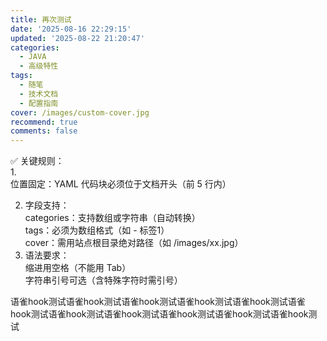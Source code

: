 ```yaml
---
title: 再次测试
date: '2025-08-16 22:29:15'
updated: '2025-08-22 21:20:47'
categories:
  - JAVA
  - 高级特性
tags:
  - 随笔
  - 技术文档
  - 配置指南
cover: /images/custom-cover.jpg
recommend: true
comments: false
---
```

✅ 关键规则：  
1.  
位置固定：YAML 代码块必须位于文档开头（前 5 行内）

2. 字段支持：  
categories：支持数组或字符串（自动转换）  
tags：必须为数组格式（如 - 标签1）  
cover：需用站点根目录绝对路径（如 /images/xx.jpg）
3. 语法要求：  
缩进用空格（不能用 Tab）  
字符串引号可选（含特殊字符时需引号）

语雀hook测试语雀hook测试语雀hook测试语雀hook测试语雀hook测试语雀hook测试语雀hook测试语雀hook测试语雀hook测试语雀hook测试语雀hook测试
